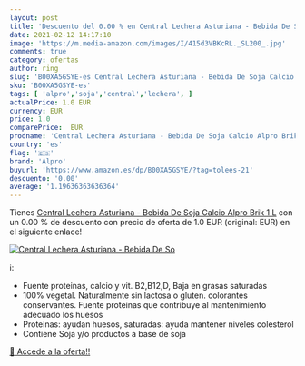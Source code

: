 ```yaml
---
layout: post
title: 'Descuento del 0.00 % en Central Lechera Asturiana - Bebida De So'
date: 2021-02-12 14:17:10
image: 'https://m.media-amazon.com/images/I/415d3VBKcRL._SL200_.jpg'
comments: true
category: ofertas
author: ring
slug: 'B00XA5GSYE-es Central Lechera Asturiana - Bebida De Soja Calcio Alpro...'
sku: 'B00XA5GSYE-es'
tags: [ 'alpro','soja','central','lechera', ]
actualPrice: 1.0 EUR
currency: EUR
price: 1.0
comparePrice:  EUR
prodname: 'Central Lechera Asturiana - Bebida De Soja Calcio Alpro Brik 1 L'
country: 'es'
flag: '🇪🇸'
brand: 'Alpro'
buyurl: 'https://www.amazon.es/dp/B00XA5GSYE/?tag=tolees-21'
descuento: '0.00'
average: '1.19636363636364'
---
```


Tienes [Central Lechera Asturiana - Bebida De Soja Calcio Alpro Brik 1 L](https://www.amazon.es/dp/B00XA5GSYE/?tag=tolees-21) con un 0.00 % de descuento con precio de oferta de 1.0 EUR (original:  EUR) en el siguiente enlace!

[![Central Lechera Asturiana - Bebida De So](https://m.media-amazon.com/images/I/415d3VBKcRL._SL200_.jpg)](https://www.amazon.es/dp/B00XA5GSYE/?tag=tolees-21)

ℹ️:

- Fuente proteinas, calcio y vit. B2,B12,D, Baja en grasas saturadas
- 100% vegetal. Naturalmente sin lactosa o gluten. colorantes conservantes. Fuente proteinas que contribuye al mantenimiento adecuado los huesos
- Proteinas: ayudan huesos, saturadas: ayuda mantener niveles colesterol
- Contiene Soja y/o productos a base de soja

[🛒 Accede a la oferta!!](https://www.amazon.es/dp/B00XA5GSYE/?tag=tolees-21)
